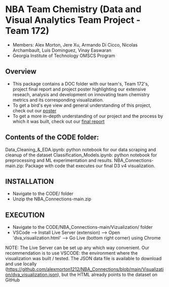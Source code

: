 # NBA Team Chemistry (Data and Visual Analytics Team Project - Team 172)
- Members: Alex Morton, Jere Xu, Armando Di Cicco, Nicolas Archambault, Luis Dominguez, Vinay Easwaran
- Georgia Institute of Technology OMSCS Program


## Overview

- This package contains a DOC folder with our team's, Team 172's, project final report and project poster highlighting our extensive reseach, analysis and development on innovating team chemistry metrics and its corresponding visualization.
- To get a bird's eye view and general understanding of this project, check out our [poster](DOC/team172poster.pdf)
- To get a more in-depth understanding of our project and the process by which it was built, check out our [final report](DOC/team172report.pdf)

## Contents of the CODE folder:

Data_Cleaning_&_EDA.ipynb: python notebook for our data scraping and cleanup of the dataset
Classification_Models.ipynb: python notebook for preprocessing and ML experimentation and results. 
NBA_Connections-main.zip: Package with code that executes our final D3 v4 visualization. 


## INSTALLATION

- Navigate to the CODE/ folder
- Unzip the NBA_Connections-main.zip 


## EXECUTION

- Navigate to the CODE/NBA_Connections-main/Vizualization/ folder
- VSCode --> Install Live Server (extension) --> Open 'dva_visualization.html' --> Go Live (bottom right corner) using Chrome

NOTE: The Live Server can be set up any which way convenient. Our recommendation is to use VSCODE: the environment where the visualization was built / tested. The JSON data file is available to download and use locally (https://github.com/alexmorton1212/NBA_Connections/blob/main/Visualization/dva_visualization.json), but the HTML already points to the dataset on GitHub

